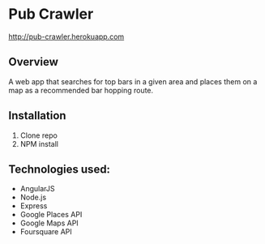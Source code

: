 # Pub Crawler
http://pub-crawler.herokuapp.com

## Overview
A web app that searches for top bars in a given area and places them on a map as a recommended bar hopping route.

## Installation
1. Clone repo
2. NPM install

## Technologies used:
* AngularJS
* Node.js
* Express
* Google Places API
* Google Maps API
* Foursquare API
